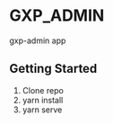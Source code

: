 GXP_ADMIN
=============================
gxp-admin app


## Getting Started

 1. Clone repo
 2. yarn install
 3. yarn serve